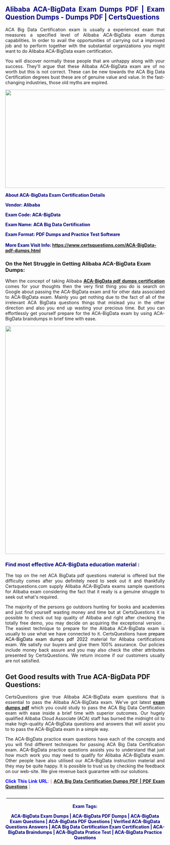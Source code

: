 <h2 style="text-align: justify;"><span style="color: #000080;">Alibaba ACA-BigData Exam Dumps PDF | Exam Question Dumps - Dumps PDF | CertsQuestions</span></h2>
<p style="text-align: justify;">ACA Big Data Certification exam is usually a experienced exam that measures a specified level of Alibaba  ACA-BigData exam dumps capabilities. In order to avail the opportunities of carrying out a improved job and to perform together with the substantial organizations you might want to do Alibaba ACA-BigData exam certification.</p>
<p style="text-align: justify;">You will discover normally these people that are unhappy along with your success. They'll argue that these Alibaba  ACA-BigData exam are of no worth but this is not correct. These can be new towards the ACA Big Data Certification degrees bust these are of genuine value and value. In the fast-changing industries, those old myths are expired.</p>
<p><img style="display: block; margin-left: auto; margin-right: auto;" src="https://i.imgur.com/eaP4ae9.png" width="840" height="310" /></p>
<p><span style="color: #000080;"><strong>About ACA-BigData Exam Certification Details</strong></span></p>
<p><span style="color: #000080;"><strong>Vendor: Alibaba<br /></strong></span></p>
<p><span style="color: #000080;"><strong>Exam Code: ACA-BigData</strong></span></p>
<p><span style="color: #000080;"><strong>Exam Name: ACA Big Data Certification</strong></span></p>
<p><span style="color: #000080;"><strong>Exam Format: PDF Dumps and Practice Test Software<br /><br />More Exam Visit Info: <span style="color: #ff6600;"><a href="https://www.certsquestions.com/ACA-BigData-pdf-dumps.html">https://www.certsquestions.com/ACA-BigData-pdf-dumps.html</a></span></strong></span></p>
<h3>On the Net Struggle in Getting Alibaba ACA-BigData Exam Dumps:</h3>
<p style="text-align: justify;">When the concept of taking Alibaba <a href="https://www.certsquestions.com/ACA-BigData-pdf-dumps.html"><strong> ACA-BigData pdf dumps certification</strong></a> comes for your thoughts then the very first thing you do is search on Google about passing the ACA-BigData exam and for other data associated to ACA-BigData exam. Mainly you get nothing due to the fact of all of the irrelevant ACA BigData questions things that mislead you in the other direction and also you end up wasting your precious time. But you can effortlessly get yourself prepare for the ACA-BigData exam by using ACA-BigData braindumps in brief time with ease.</p>
<p><a href="https://www.certsquestions.com/ACA-BigData-pdf-dumps.html"><img style="display: block; margin-left: auto; margin-right: auto;" src="https://i.imgur.com/pxhoKQ2.png" width="720" /></a></p>
<h3><span style="color: #000080;">Find most effective  ACA-BigData education material :</span></h3>
<p style="text-align: justify;">The top on the net ACA BigData pdf questions material is offered but the difficulty comes after you definitely need to seek out it and thankfully Certsquestions.com supply Alibaba ACA-BigData exams sample questions for Alibaba  exam considering the fact that it really is a genuine struggle to seek out what's required.</p>
<p style="text-align: justify;">The majority of the persons go outdoors hunting for books and academies and just find yourself wasting money and time but at CertsQuestions it is possible to check out top quality of Alibaba  and right after checking the totally free demo, you may decide on acquiring the exceptional version . The easiest technique to prepare for the Alibaba ACA-BigData exam is usually to use what we have connected to it. CertsQuestions have <span style="color: #000000;">prepare ACA-BigData exam dumps pdf 2022</span> material for Alibaba certifications exam. We satisfy our buyers and give them 100% assurance. Our policies include money back assure and you may also check the other attributes presented by CertsQuestions. We return income if our customers usually are not satisfied.</p>
<h2>Get Good results with True ACA-BigData PDF Questions:</h2>
<p style="text-align: justify;">CertsQuestions give true Alibaba ACA-BigData exam questions that is essential to pass the Alibaba  ACA-BigData exam. We've got latest<strong>&nbsp;<a href="https://www.certsquestions.com/">exam dumps pdf</a></strong>&nbsp;which you could study to pass the ACA Big Data Certification exam with ease inside a brief time with superior outcomes. Our hugely qualified Alibaba Cloud Associate (ACA) staff has burned the midnight oil to make high-quality ACA-BigData questions and answers that will assist you to to pass the ACA-BigData exam in a simple way.</p>
<p style="text-align: justify;">The ACA-BigData practice exam questions have each of the concepts and you will find different techniques for passing ACA Big Data Certification exam. ACA-BigData practice questions assists you to understand that just how much work you may need to qualify for Alibaba  ACA-BigData exam. Other people have also utilised our ACA-BigData instruction material and they may be quite happy. It is possible to trust us by checking the feedback on our web-site. We give revenue back guarantee with our solutions.</p>
<p style="text-align: justify;"><span style="color: #0000ff;"><strong>Click This Link URL</strong>:</span> <span style="color: #ff6600;">[ <strong><a href="https://www.certsquestions.com/alibaba-cloud-associate-(aca)-certification.html">ACA Big Data Certification Dumps PDF | PDF Exam Questions</a></strong> ]</span></p>
<p style="text-align: center;">______________________________________________________________________________</p>
<p style="text-align: center;"><span style="color: #000080;"><strong>Exam Tags:</strong></span></p>
<p style="text-align: center;"><span style="color: #000080;"><strong>ACA-BigData Exam Dumps | ACA-BigData PDF Dumps | ACA-BigData Exam Questions | ACA-BigData PDF Questions | Verified ACA-BigData Questions Answers | ACA Big Data Certification Exam Certification | ACA-BigData Braindumps | ACA-BigData Pratice Test | ACA-BigData Practice Questions</strong></span></p>
